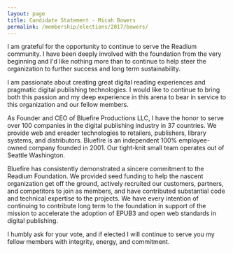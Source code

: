 ```yaml
---
layout: page
title: Candidate Statement - Micah Bowers
permalink: /membership/elections/2017/bowers/
---
```


I am grateful for the opportunity to continue to serve the Readium community. I have been deeply involved with the foundation from the very beginning and I'd like nothing more than to continue to help steer the organization to further success and long term sustainability.

I am passionate about creating great digital reading experiences and pragmatic digital publishing technologies. I would like to continue to bring both this passion and my deep experience in this arena to bear in service to this organization and our fellow members.

As Founder and CEO of Bluefire Productions LLC, I have the honor to serve over 100 companies in the digital publishing industry in 37 countries. We provide web and ereader technologies to retailers, publishers, library systems, and distributors. Bluefire is an independent 100% employee-owned company founded in 2001. Our tight-knit small team operates out of Seattle Washington. 

Bluefire has consistently demonstrated a sincere commitment to the Readium Foundation.  We provided seed funding to help the nascent organization get off the ground, actively recruited our customers, partners, and competitors to join as members, and have contributed substantial code and technical expertise to the projects.  We have every intention of continuing to contribute long term to the foundation in support of the mission to accelerate the adoption of EPUB3 and open web standards in digital publishing.

I humbly ask for your vote, and if elected I will continue to serve you my fellow members with integrity, energy, and commitment.